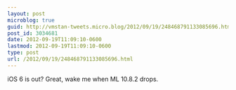 ```yaml
---
layout: post
microblog: true
guid: http://vmstan-tweets.micro.blog/2012/09/19/248468791133085696.html
post_id: 3034681
date: 2012-09-19T11:09:10-0600
lastmod: 2012-09-19T11:09:10-0600
type: post
url: /2012/09/19/248468791133085696.html
---
```

iOS 6 is out? Great, wake me when ML 10.8.2 drops.
